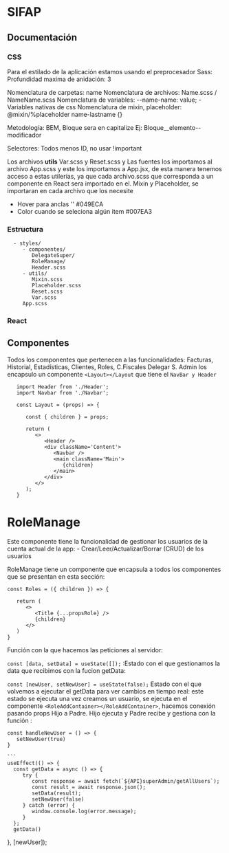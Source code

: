 # SIFAP

## Documentación

### CSS
   Para el estilado de la aplicación estamos usando el preprocesador Sass:
   Profundidad maxima de anidación: 3

   Nomenclatura de carpetas: name
   Nomenclatura de archivos: Name.scss / NameName.scss
   Nomenclatura de variables: --name-name: value;
      - Variables nativas de css
   Nomenclatura de mixin, placeholder: @mixin/%placeholder name-lastname {}

   Metodología: BEM, Bloque sera en capitalize Ej: Bloque__elemento--modificador

   Selectores: Todos menos ID, no usar !important

   Los archivos **utils** Var.scss y Reset.scss y Las fuentes los importamos al archivo App.scss y este los importamos a App.jsx, de esta manera tenemos acceso a estas utilerías, ya que cada archivo.scss que corresponda a un componente en React sera importado en el.
   Mixin y Placeholder, se importaran en cada archivo que los necesite

   - Hover para anclas '<a></a>' #049ECA
   - Color cuando se seleciona algún item #007EA3

   ### Estructura
      - styles/
         - componentes/
            DelegateSuper/
            RoleManage/
            Header.scss
         - utils/
            Mixin.scss
            Placeholder.scss
            Reset.scss
            Var.scss
         App.scss


### React

## Componentes
Todos los componentes que pertenecen a las funcionalidades: Facturas, Historial, Estadísticas, Clientes, Roles, C.Fiscales Delegar S. Admin los encapsulo un componente `<Layout></Layout` que tiene el `NavBar y Header`

```
   import Header from './Header';
   import Navbar from './Navbar';

   const Layout = (props) => {

      const { children } = props;

      return (
         <>
            <Header />
            <div className='Content'>
               <Navbar />
               <main className='Main'>
                  {children}
               </main>
            </div>
         </>
      );
   }
```
   # RoleManage
   Este componente tiene la funcionalidad de gestionar los usuarios de la cuenta actual de la app:
      - Crear/Leer/Actualizar/Borrar (CRUD) de los usuarios

   RoleManage tiene  un componente que encapsula a todos los componentes que se presentan en esta sección:

   ```
   const Roles = ({ children }) => {

      return (
         <>
            <Title {...propsRole} />
            {children}
         </>
      )
   }

   ```

   Función con la que hacemos las peticiones al servidor:

   `const [data, setData] = useState([]);` :Estado con el que gestionamos la data que recibimos con la fucion getData:


   `const [newUser, setNewUser] = useState(false);` Estado con el que volvemos a ejecutar el getData para ver cambios en tiempo real: este estado se ejecuta una vez creamos un usuario, se ejecuta en el componente `<RoleAddContainer></RoleAddContainer>`, hacemos conexión pasando props Hijo a Padre.
   Hijo ejecuta y Padre recibe y gestiona con la función :

   ```
   const handleNewUser = () => {
      setNewUser(true)
   }
   ```
    ```
    useEffect(() => {
      const getData = async () => {
         try {
            const response = await fetch(`${API}superAdmin/getAllUsers`);
            const result = await response.json();
            setData(result);
            setNewUser(false)
         } catch (error) {
            window.console.log(error.message);
         }
      };
      getData()

   }, [newUser]);
   ```
